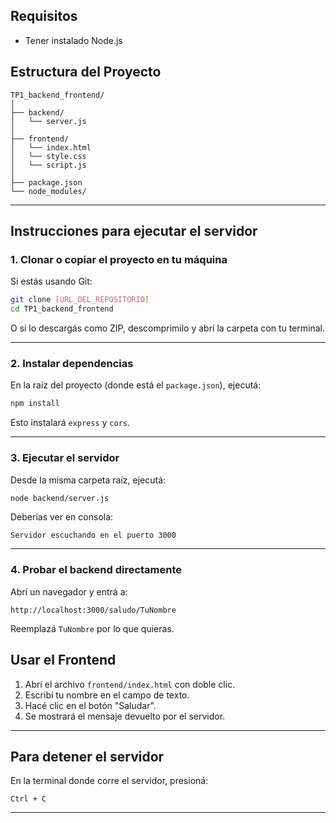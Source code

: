 ## Requisitos

- Tener instalado Node.js


## Estructura del Proyecto

```
TP1_backend_frontend/
│
├── backend/
│   └── server.js
│
├── frontend/
│   └── index.html
│   └── style.css
│   └── script.js
│
├── package.json
└── node_modules/
```

---

## Instrucciones para ejecutar el servidor

### 1. Clonar o copiar el proyecto en tu máquina

Si estás usando Git:

```bash
git clone [URL_DEL_REPOSITORIO]
cd TP1_backend_frontend
```

O si lo descargás como ZIP, descomprimilo y abrí la carpeta con tu terminal.

---

### 2. Instalar dependencias

En la raíz del proyecto (donde está el `package.json`), ejecutá:

```bash
npm install
```

Esto instalará `express` y `cors`.

---

### 3. Ejecutar el servidor

Desde la misma carpeta raíz, ejecutá:

```bash
node backend/server.js
```

Deberías ver en consola:

```
Servidor escuchando en el puerto 3000
```

---

### 4. Probar el backend directamente

Abrí un navegador y entrá a:

```
http://localhost:3000/saludo/TuNombre
```

Reemplazá `TuNombre` por lo que quieras.


## Usar el Frontend

1. Abrí el archivo `frontend/index.html` con doble clic.
2. Escribí tu nombre en el campo de texto.
3. Hacé clic en el botón "Saludar".
4. Se mostrará el mensaje devuelto por el servidor.

---

## Para detener el servidor

En la terminal donde corre el servidor, presioná:

```
Ctrl + C
```

---

